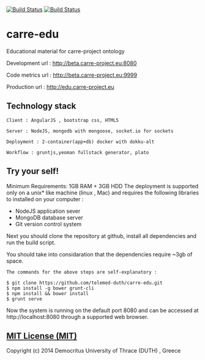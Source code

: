 [![Build Status](https://travis-ci.org/telemed-duth/carre-edu.svg?branch=master)](https://travis-ci.org/telemed-duth/carre-edu)
[![Build Status](https://codeship.com/projects/8f8138f0-06cb-0132-1e81-36288a81fed8/status?branch=master)](https://travis-ci.org/telemed-duth/carre-edu)


carre-edu
=========

Educational material for carre-project ontology

Development url : http://beta.carre-project.eu:8080

Code metrics url : http://beta.carre-project.eu:9999

Production url : http://edu.carre-project.eu



Technology stack
----------------
    Client : AngularJS , bootstrap css, HTML5
    
    Server : NodeJS, mongodb with mongoose, socket.io for sockets
    
    Deployment : 2-container(app+db) docker with dokku-alt
    
    Workflow : gruntjs,yeoman fullstack generator, plato
    



Try your self!
--------------
Minimum Requirements: 1GB RAM + 3GB HDD
The deployment is supported only on a unix* like machine (linux , Mac) and requires the following libraries to installed on your computer : 

* NodeJS application sever
* MongoDB database server
* Git version control system

Next you should clone the repository at github, install all dependencies and run the build script.

You should take into considaration that the dependencies require ~3gb of space.

    The commands for the above steps are self-explanatory :
            
    $ git clone https://github.com/telemed-duth/carre-edu.git
    $ npm install -g bower grunt-cli
    $ npm install && bower install
    $ grunt serve
            

Now the system is running on the default port 8080 and can be accessed at http://localhost:8080 through a supported web browser. 


    
[MIT License (MIT)](https://raw.githubusercontent.com/telemed-duth/carre-edu/master/LICENSE.txt)
------------
Copyright (c) 2014 Democritus University of Thrace (DUTH) , Greece

